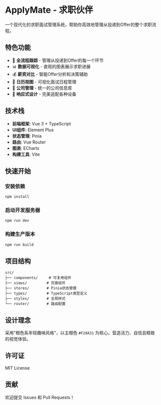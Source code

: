 # ApplyMate - 求职伙伴

一个现代化的求职面试管理系统，帮助你高效地管理从投递到Offer的整个求职流程。

## 特色功能

- 🎯 **全流程跟踪** - 管理从投递到Offer的每一个环节
- 📊 **数据可视化** - 直观的图表展示求职进展
- 💰 **薪资对比** - 智能Offer分析和决策辅助
- 📅 **日历视图** - 可视化面试日程管理
- 🏢 **公司管理** - 统一的公司信息库
- 📱 **响应式设计** - 完美适配各种设备

## 技术栈

- **前端框架**: Vue 3 + TypeScript
- **UI组件**: Element Plus
- **状态管理**: Pinia
- **路由**: Vue Router
- **图表**: ECharts
- **构建工具**: Vite

## 快速开始

### 安装依赖

```bash
npm install
```

### 启动开发服务器

```bash
npm run dev
```

### 构建生产版本

```bash
npm run build
```

## 项目结构

```
src/
├── components/     # 可复用组件
├── views/         # 页面组件
├── stores/        # Pinia状态管理
├── types/         # TypeScript类型定义
├── styles/        # 全局样式
└── router/        # 路由配置
```

## 设计理念

采用"橙色系年轻趣味风格"，以主橙色 `#F28A31` 为核心，营造活力、自信且精致的视觉体验。

## 许可证

MIT License

## 贡献

欢迎提交 Issues 和 Pull Requests！
